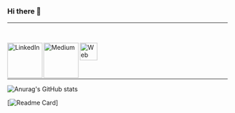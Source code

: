 ### Hi there 👋
<hr>
<br>

[<img align="left" alt="LinkedIn" width="80" src="https://github.com/melanieshi0120/melanieshi0120/blob/master/linkedin.ico" />]( https://www.linkedin.com/in/mvltyldrm/)
[<img align="left" alt="Medium" width="80" src="https://github.com/melanieshi0120/melanieshi0120/blob/master/medium.ico" />](https://mvltyldrm.medium.com/)
[<img align="left" alt="Web Site" width="40" heights="80" src="https://cdn-icons-png.flaticon.com/128/1336/1336494.png" />]( https://www.mevlutyildirim.com.tr)
<br>
<br>
<br>
<br>
<hr>

![Anurag's GitHub stats](https://github-readme-stats.vercel.app/api?username=mvltyldrmm&hide=contribs,prs)

[![Readme Card](https://github-readme-stats.vercel.app/api/pin/?username=mvltyldrmm&repo=github-readme-stats)]

<!--
**mvltyldrmm/mvltyldrmm** is a ✨ _special_ ✨ repository because its `README.md` (this file) appears on your GitHub profile.

Here are some ideas to get you started:
![](https://komarev.com/ghpvc/?username=mvltyldrmm)

- 🔭 I’m currently working on ...
- 🌱 I’m currently learning ...
- 👯 I’m looking to collaborate on ...
- 🤔 I’m looking for help with ...
- 💬 Ask me about ...
- 📫 How to reach me: ...
- 😄 Pronouns: ...
- ⚡ Fun fact: ...
-->
